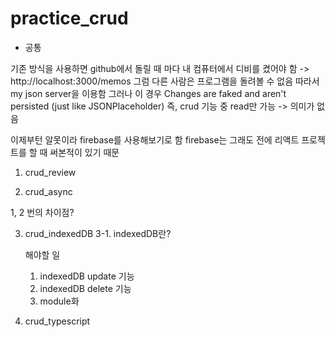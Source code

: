 # practice_crud

- 공통

기존 방식을 사용하면 github에서 돌릴 때 마다 내 컴퓨터에서 디비를 켰어야 함 -> http://localhost:3000/memos
그럼 다른 사람은 프로그램을 돌려볼 수 없음 따라서 my json server을 이용함
그러나 이 경우 Changes are faked and aren't persisted (just like JSONPlaceholder) 즉, crud 기능 중 read만 가능 -> 의미가 없음

이제부턴 알못이라 firebase를 사용해보기로 함 firebase는 그래도 전에 리액트 프로젝트를 할 때 써본적이 있기 때문

1. crud_review

2. crud_async

1, 2 번의 차이점?

3. crud_indexedDB
   3-1. indexedDB란?

   해야할 일

   1. indexedDB update 기능
   2. indexedDB delete 기능
   3. module화

4. crud_typescript
